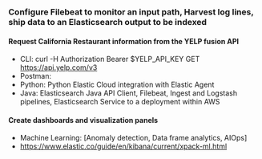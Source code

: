 ### Configure Filebeat to monitor an input path, Harvest log lines, ship data to an Elasticsearch output to be indexed

#### Request California Restaurant information from the YELP fusion API
- CLI: curl -H Authorization Bearer $YELP_API_KEY GET https://api.yelp.com/v3
- Postman: 
- Python: Python Elastic Cloud integration with Elastic Agent
- Java: Elasticsearch Java API Client, Filebeat, Ingest and Logstash pipelines, Elasticsearch Service to a deployment within AWS

#### Create dashboards and visualization panels
- Machine Learning: [Anomaly detection, Data frame analytics, AIOps]
- https://www.elastic.co/guide/en/kibana/current/xpack-ml.html


